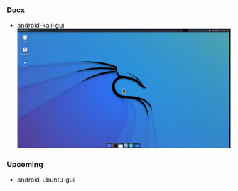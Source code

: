 ### Docx
* [android-kali-gui](https://github.com/harsh7i/Docx/tree/main/android-kali-gui#hello-world-)
   <img src="android-kali-gui/assets/kali-linux.jpg">

### Upcoming
* android-ubuntu-gui
